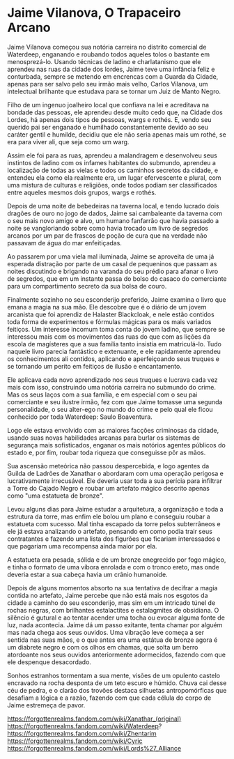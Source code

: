 # Jaime Vilanova, O Trapaceiro Arcano

Jaime Vilanova começou sua notória carreira no distrito comercial de Waterdeep, enganando e roubando todos aqueles tolos o bastante em menosprezá-lo. Usando técnicas de ladino e charlatanismo que ele aprendeu nas ruas da cidade dos lordes, Jaime teve uma infância feliz e conturbada, sempre se metendo em encrencas com a Guarda da Cidade, apenas para ser salvo pelo seu irmão mais velho, Carlos Vilanova, um intelectual brilhante que estudava para se tornar um Juiz de Manto Negro. 

Filho de um ingenuo joalheiro local que confiava na lei e acreditava na bondade das pessoas, ele aprendeu desde muito cedo que, na Cidade dos Lordes, há apenas dois tipos de pessoas, wargs e rothés. E, vendo seu querido pai ser enganado e humilhado constantemente devido ao seu caráter gentil e humilde, decidiu que ele não seria apenas mais um rothé, se era para viver ali, que seja como um warg.

Assim ele foi para as ruas, aprendeu a malandragem e desenvolveu seus instintos de ladino com os infames habitantes do submundo, aprendeu a localização de todas as vielas e todos os caminhos secretos da cidade, e entendeu ela como ela realmente era, um lugar efervescente e plural, com uma mistura de culturas e religiões, onde todos podiam ser classificados entre aqueles mesmos dois grupos, wargs e rothés.

Depois de uma noite de bebedeiras na taverna local, e tendo lucrado dois dragões de ouro no jogo de dados, Jaime sai cambaleante da taverna com o seu mais novo amigo e alvo, um humano fanfarrão que havia passado a noite se vangloriando sobre como havia trocado um livro de segredos arcanos por um par de frascos de poção de cura que na verdade não passavam de água do mar enfeitiçadas.

Ao passarem por uma viela mal iluminada, Jaime se aproveita de uma já esperada distração por parte de um casal de pequeninos que passam as noites discutindo e brigando na varanda do seu prédio para afanar o livro de segredos, que em um instante passa do bolso do casaco do comerciante para um compartimento secreto da sua bolsa de couro.

Finalmente sozinho no seu esconderijo preferido, Jaime examina o livro que emana a magia na sua mão. Ele descobre que é o diário de um jovem arcanista que foi aprendiz de Halaster Blackcloak, e nele estão contidos toda forma de experimentos e fórmulas mágicas para os mais variados feitiços. Um interesse incomum toma conta do jovem ladino, que sempre se interessou mais com os movimentos das ruas do que com as lições da escola de magísteres que a sua família tanto insistia em matriculá-lo. Tudo naquele livro parecia fantástico e extenuante, e ele rapidamente aprendeu os conhecimentos ali contidos, aplicando e aperfeiçoando seus truques e se tornando um perito em feitiços de ilusão e encantamento.

Ele aplicava cada novo aprendizado nos seus truques e lucrava cada vez mais com isso, construindo uma notória carreira no submundo do crime. Mas os seus laços com a sua família, e em especial com o seu pai comerciante e seu ilustre irmão, fez com que Jaime tomasse uma segunda personalidade, o seu alter-ego no mundo do crime e pelo qual ele ficou conhecido por toda Waterdeep: Saulo Boaventura.

Logo ele estava envolvido com as maiores facções criminosas da cidade, usando suas novas habilidades arcanas para burlar os sistemas de segurança mais sofisticados, enganar os mais notórios agentes públicos do estado e, por fim, roubar toda riqueza que conseguisse pôr as mãos.

Sua ascensão meteórica não passou despercebida, e logo agentes da Guilda de Ladrões de Xanathar o abordaram com uma operação perigosa e lucrativamente irrecusável. Ele deveria usar toda a sua perícia para infiltrar a Torre do Cajado Negro e roubar um artefato mágico descrito apenas como "uma estatueta de bronze".

Levou alguns dias para Jaime estudar a arquitetura, a organização e toda a estrutura da torre, mas enfim ele bolou um plano e conseguiu roubar a estatueta com sucesso. Mal tinha escapado da torre pelos subterrâneos e ele já estava analizando o artefato, pensando em como podia trair seus contratantes e fazendo uma lista dos figurões que ficariam interessados e que pagariam uma recompensa ainda maior por ela.

A estatueta era pesada, sólida e de um bronze enegrecido por fogo mágico, e tinha o formato de uma víbora enrolada e com o tronco ereto, mas onde deveria estar a sua cabeça havia um crânio humanoide.

Depois de alguns momentos absorto na sua tentativa de decifrar a magia contida no artefato, Jaime percebe que não está mais nos esgotos da cidade a caminho do seu esconderijo, mas sim em um intricado túnel de rochas negras, com brilhantes estalactites e estalagmites de obsidiana. O silêncio é gutural e ao tentar acender uma tocha ou evocar alguma fonte de luz, nada acontecia. Jaime dá um passo exitante, tenta chamar por alguém mas nada chega aos seus ouvidos. Uma vibração leve começa a ser sentida nas suas mãos, e o que antes era uma estátua de bronze agora é um diabrete negro e com os olhos em chamas, que solta um berro atordoante nos seus ouvidos anteriormente adormecidos, fazendo com que ele despenque desacordado.

Sonhos estranhos tormentam a sua mente, visões de um opulento castelo encravado na rocha desponta de um teto escuro e húmido. Chuva cai desse céu de pedra, e o clarão dos trovões destaca silhuetas antropomórficas que desafiam a lógica e a razão, fazendo com que cada célula do corpo de Jaime estremeça de pavor.


https://forgottenrealms.fandom.com/wiki/Xanathar_(original)
https://forgottenrealms.fandom.com/wiki/Waterdeep?
https://forgottenrealms.fandom.com/wiki/Zhentarim
https://forgottenrealms.fandom.com/wiki/Cyric
https://forgottenrealms.fandom.com/wiki/Lords%27_Alliance
